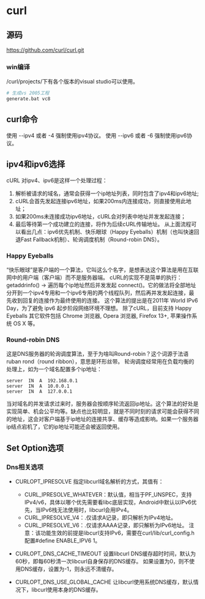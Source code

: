 # curl

## 源码
https://github.com/curl/curl.git

### win编译
/curl/projects/下有各个版本的visual studio可以使用。
```bash
# 生成vs 2005工程
generate.bat vc8
```

## curl命令
使用 --ipv4 或者 -4 强制使用ipv4协议。
使用 --ipv6 或者 -6 强制使用ipv6协议。

## ipv4和ipv6选择
cURL 对ipv4、ipv6是这样一个处理过程：
1. 解析被请求的域名，通常会获得一个ip地址列表，同时包含了ipv4和ipv6地址;
2. cURL会首先发起连接ipv6地址，如果200ms内连接成功，则直接使用此地址；
3. 如果200ms未连接成功ipv6地址，cURL会对列表中地址并发发起连接；
4. 最后等待第一个成功建立的连接，将作为后续cURL传输地址。
从上面流程可以看出几点：ipv6优先机制、快乐眼球（Happy Eyeballs）机制（也叫快速回退Fast Fallback机制）、轮询调度机制（Round-robin DNS）。
### Happy Eyeballs
“快乐眼球”是客户端的一个算法，它叫这么个名字，是想表达这个算法是用在互联网中的用户端（客户端）而不是服务器端。
cURL的实现不是简单的执行：getaddrinfo() -> 遍历每个ip地址然后并发发起 connect()。它的做法将全部地址分开到一个ipv4专用和一个ipv6专用的两个线程队列，然后再并发发起连接，最先收到回复的连接作为最终使用的连接。
这个算法的提出是在2011年 World IPv6 Day，为了避免 ipv6 起步阶段网络环境不理想。
除了cURL，目前支持 Happy Eyeballs 其它软件包括 Chrome 浏览器, Opera 浏览器, Firefox 13+, 苹果操作系统 OS X 等。

### Round-robin DNS
这是DNS服务器的轮询调度算法，至于为啥叫Round-robin？这个词源于法语ruban rond（round ribbon），意思是环形丝带。
轮询调度经常用在负载均衡的处理上，如为一个域名配置多个ip地址：
```
server  IN  A  192.168.0.1
server  IN  A  10.0.0.1
server  IN  A  127.0.0.1
```
当对域名的并发请求过来时，服务器会按顺序轮流返回ip地址。这个算法的好处是实现简单、机会公平均等。缺点也比较明显，就是不同时刻的请求可能会获得不同的地址，这会对客户端基于ip地址的连接共享、缓存等造成影响。如果一个服务器ip结点宕机了，它的ip地址可能还会被返回使用。

## Set Option选项
### Dns相关选项
* CURLOPT_IPRESOLVE
  指定libcurl域名解析的方式，其值有：
  * CURL_IPRESOLVE_WHATEVER：默认值，相当于PF_UNSPEC，支持IPv4/v6，具体以哪个优先需要看libc底层实现，Android中默认以IPv6优先，当IPv6栈无法使用时，libcurl会用IPv4。
  * CURL_IPRESOLVE_V4：.仅请求A记录，即只解析为IPv4地址。
  * CURL_IPRESOLVE_V6：.仅请求AAAA记录，即只解析为IPv6地址。
  注意：该功能生效的前提是libcurl支持IPv6，需要在curl/lib/curl_config.h配置#define ENABLE_IPV6 1。

* CURLOPT_DNS_CACHE_TIMEOUT
  设置libcurl DNS缓存超时时间，默认为60秒，即每60秒清一次libcurl自身保存的DNS缓存。
  如果设置为0，则不使用DNS缓存，设置为-1，则永远不清缓存。
* CURLOPT_DNS_USE_GLOBAL_CACHE
  让libcurl使用系统DNS缓存，默认情况下，libcurl使用本身的DNS缓存。
  